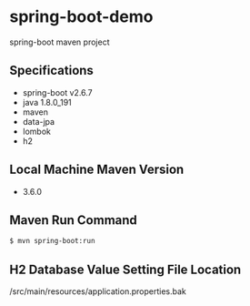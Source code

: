 # spring-boot-demo
spring-boot maven project

## Specifications
- spring-boot v2.6.7
- java 1.8.0_191
- maven
- data-jpa
- lombok
- h2

## Local Machine Maven Version
- 3.6.0

## Maven Run Command
```bash
$ mvn spring-boot:run
```

## H2 Database Value Setting File Location
/src/main/resources/application.properties.bak

